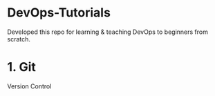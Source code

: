 # DevOps-Tutorials

Developed this repo for learning &amp; teaching DevOps to beginners from scratch.

# 1. Git

Version Control
